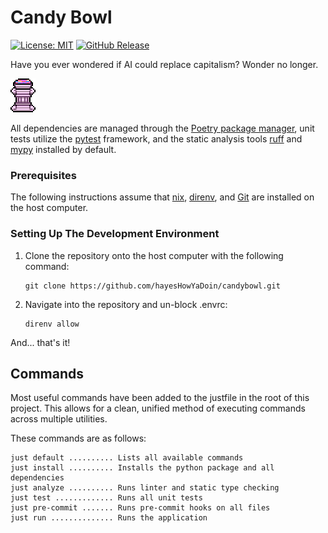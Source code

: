 # Candy Bowl

[![License: MIT](https://img.shields.io/badge/License-MIT-yellow.svg)](https://opensource.org/licenses/MIT)
[![GitHub Release](https://img.shields.io/github/v/release/hayesHowYaDoin/candybowl)]()

Have you ever wondered if AI could replace capitalism? Wonder no longer.

![logo not found!][logo]

All dependencies are managed through the [Poetry package manager][1], unit 
tests utilize the [pytest][4] framework, and the static analysis tools 
[ruff][2] and [mypy][3] installed by default.

### Prerequisites

The following instructions assume that [nix][5], [direnv][6], and [Git][7] are 
installed on the host computer.

### Setting Up The Development Environment

1) Clone the repository onto the host computer with the following command:
   ```
   git clone https://github.com/hayesHowYaDoin/candybowl.git
   ```
2) Navigate into the repository and un-block .envrc:
   ```
   direnv allow
   ```

And... that's it!

## Commands

Most useful commands have been added to the justfile in the root of this 
project. This allows for a clean, unified method of executing commands across 
multiple utilities.

These commands are as follows:
```
just default .......... Lists all available commands
just install .......... Installs the python package and all dependencies
just analyze .......... Runs linter and static type checking
just test ............. Runs all unit tests
just pre-commit ....... Runs pre-commit hooks on all files
just run .............. Runs the application
```

[1]: https://python-poetry.org/
[2]: https://docs.astral.sh/ruff/
[3]: https://mypy-lang.org/
[4]: https://docs.pytest.org/en/7.4.x/
[5]: https://nixos.org/
[6]: https://direnv.net/
[7]: https://git-scm.com/
[logo]: https://github.com/hayesHowYaDoin/candybowl/raw/main/assets/bowl.png "You took too much too fast. The candy spills onto the floor."
